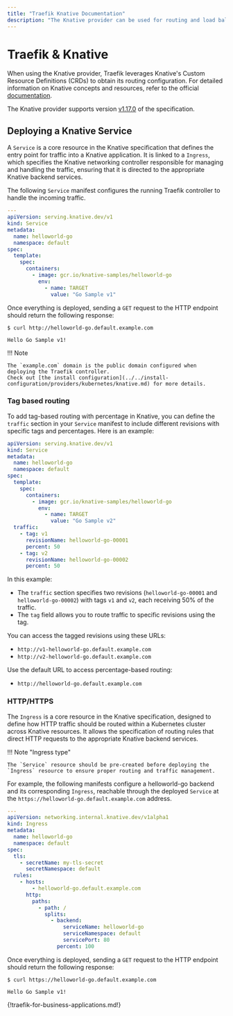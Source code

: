 ```yaml
---
title: "Traefik Knative Documentation"
description: "The Knative provider can be used for routing and load balancing in Traefik Proxy. View examples in the technical documentation."
---
```


# Traefik & Knative

When using the Knative provider, Traefik leverages Knative's Custom Resource Definitions (CRDs) to obtain its routing configuration. 
For detailed information on Knative concepts and resources, refer to the official [documentation](https://knative.dev/docs/).

The Knative provider supports version [v1.17.0](https://github.com/knative/serving/releases/tag/knative-v1.17.0) of the specification.

## Deploying a Knative Service

A `Service` is a core resource in the Knative specification that defines the entry point for traffic into a Knative application. 
It is linked to a `Ingress`, which specifies the Knative networking controller responsible for managing and handling the traffic, 
ensuring that it is directed to the appropriate Knative backend services.

The following `Service` manifest configures the running Traefik controller to handle the incoming traffic.

```yaml
---
apiVersion: serving.knative.dev/v1
kind: Service
metadata:
  name: helloworld-go
  namespace: default
spec:
  template:
    spec:
      containers:
        - image: gcr.io/knative-samples/helloworld-go
          env:
            - name: TARGET
              value: "Go Sample v1"
```

Once everything is deployed, sending a `GET` request to the HTTP endpoint should return the following response:

```shell
$ curl http://helloworld-go.default.example.com

Hello Go Sample v1!
```

!!! Note

    The `example.com` domain is the public domain configured when deploying the Traefik controller.
    Check out [the install configuration](../../install-configuration/providers/kubernetes/knative.md) for more details.

### Tag based routing

To add tag-based routing with percentage in Knative, you can define the `traffic` section in your `Service` manifest to include different revisions with specific tags and percentages. 
Here is an example:

```yaml
apiVersion: serving.knative.dev/v1
kind: Service
metadata:
  name: helloworld-go
  namespace: default
spec:
  template:
    spec:
      containers:
        - image: gcr.io/knative-samples/helloworld-go
          env:
            - name: TARGET
              value: "Go Sample v2"
  traffic:
    - tag: v1
      revisionName: helloworld-go-00001
      percent: 50
    - tag: v2
      revisionName: helloworld-go-00002
      percent: 50
```

In this example:
- The `traffic` section specifies two revisions (`helloworld-go-00001` and `helloworld-go-00002`) with tags `v1` and `v2`, each receiving 50% of the traffic.
- The `tag` field allows you to route traffic to specific revisions using the tag.

You can access the tagged revisions using these URLs:

- `http://v1-helloworld-go.default.example.com`
- `http://v2-helloworld-go.default.example.com`

Use the default URL to access percentage-based routing:

- `http://helloworld-go.default.example.com`

### HTTP/HTTPS

The `Ingress` is a core resource in the Knative specification, designed to define how HTTP traffic should be routed within a Kubernetes cluster across Knative resources.
It allows the specification of routing rules that direct HTTP requests to the appropriate Knative backend services.

!!! Note "Ingress type"

    The `Service` resource should be pre-created before deploying the `Ingress` resource to ensure proper routing and traffic management.

For example, the following manifests configure a helloworld-go backend and its corresponding `Ingress`,
reachable through the deployed `Service` at the `https://helloworld-go.default.example.com` address.

```yaml tab="Ingress"
---
apiVersion: networking.internal.knative.dev/v1alpha1
kind: Ingress
metadata:
  name: helloworld-go
  namespace: default
spec:
  tls:
    - secretName: my-tls-secret
      secretNamespace: default
  rules:
    - hosts:
        - helloworld-go.default.example.com
      http:
        paths:
          - path: /
            splits:
              - backend:
                  serviceName: helloworld-go
                  serviceNamespace: default
                  servicePort: 80
                percent: 100
```

Once everything is deployed, sending a `GET` request to the HTTP endpoint should return the following response:

```shell
$ curl https://helloworld-go.default.example.com

Hello Go Sample v1!
```

{!traefik-for-business-applications.md!}
